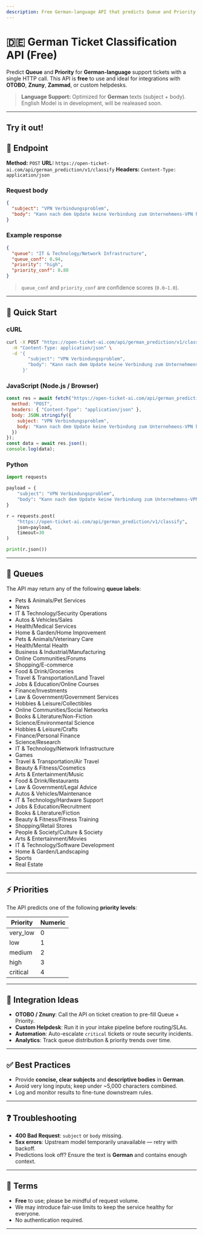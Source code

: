 ```yaml
---
description: Free German-language API that predicts Queue and Priority for support tickets. Easy integration for OTOBO, Znuny, Zammad, and custom helpdesks. No auth required.
---
```


# 🇩🇪 German Ticket Classification API (Free)

Predict **Queue** and **Priority** for **German-language** support tickets with a single HTTP call.
This API is **free** to use and ideal for integrations with **OTOBO**, **Znuny**, **Zammad**, or custom helpdesks.

> **Language Support:** Optimized for **German** texts (subject + body).
English Model is in development, will be realeased soon.
---

## Try it out!
<OTAIPredictionDemo/>

## 📍 Endpoint

**Method:** `POST`
**URL:** `https://open-ticket-ai.com/api/german_prediction/v1/classify`
**Headers:** `Content-Type: application/json`

### Request body
```json
{
  "subject": "VPN Verbindungsproblem",
  "body": "Kann nach dem Update keine Verbindung zum Unternehmens-VPN herstellen. Vor dem letzten Update funktionierte es einwandfrei."
}
````

### Example response

```json
{
  "queue": "IT & Technology/Network Infrastructure",
  "queue_conf": 0.94,
  "priority": "high",
  "priority_conf": 0.88
}
```

> `queue_conf` and `priority_conf` are confidence scores (`0.0–1.0`).

---

## 🚀 Quick Start

### cURL

```bash
curl -X POST "https://open-ticket-ai.com/api/german_prediction/v1/classify" \
  -H "Content-Type: application/json" \
  -d '{
        "subject": "VPN Verbindungsproblem",
        "body": "Kann nach dem Update keine Verbindung zum Unternehmens-VPN herstellen. Vor dem letzten Update funktionierte es einwandfrei."
      }'
```

### JavaScript (Node.js / Browser)

```js
const res = await fetch("https://open-ticket-ai.com/api/german_prediction/v1/classify", {
  method: "POST",
  headers: { "Content-Type": "application/json" },
  body: JSON.stringify({
    subject: "VPN Verbindungsproblem",
    body: "Kann nach dem Update keine Verbindung zum Unternehmens-VPN herstellen. Vor dem letzten Update funktionierte es einwandfrei."
  })
});
const data = await res.json();
console.log(data);
```

### Python

```python
import requests

payload = {
    "subject": "VPN Verbindungsproblem",
    "body": "Kann nach dem Update keine Verbindung zum Unternehmens-VPN herstellen. Vor dem letzten Update funktionierte es einwandfrei."
}

r = requests.post(
    "https://open-ticket-ai.com/api/german_prediction/v1/classify",
    json=payload,
    timeout=30
)

print(r.json())
```

---

## 🎯 Queues

The API may return any of the following **queue labels**:

* Pets & Animals/Pet Services
* News
* IT & Technology/Security Operations
* Autos & Vehicles/Sales
* Health/Medical Services
* Home & Garden/Home Improvement
* Pets & Animals/Veterinary Care
* Health/Mental Health
* Business & Industrial/Manufacturing
* Online Communities/Forums
* Shopping/E-commerce
* Food & Drink/Groceries
* Travel & Transportation/Land Travel
* Jobs & Education/Online Courses
* Finance/Investments
* Law & Government/Government Services
* Hobbies & Leisure/Collectibles
* Online Communities/Social Networks
* Books & Literature/Non-Fiction
* Science/Environmental Science
* Hobbies & Leisure/Crafts
* Finance/Personal Finance
* Science/Research
* IT & Technology/Network Infrastructure
* Games
* Travel & Transportation/Air Travel
* Beauty & Fitness/Cosmetics
* Arts & Entertainment/Music
* Food & Drink/Restaurants
* Law & Government/Legal Advice
* Autos & Vehicles/Maintenance
* IT & Technology/Hardware Support
* Jobs & Education/Recruitment
* Books & Literature/Fiction
* Beauty & Fitness/Fitness Training
* Shopping/Retail Stores
* People & Society/Culture & Society
* Arts & Entertainment/Movies
* IT & Technology/Software Development
* Home & Garden/Landscaping
* Sports
* Real Estate

---

## ⚡ Priorities

The API predicts one of the following **priority levels**:

| Priority  | Numeric |
| --------- | ------- |
| very\_low | 0       |
| low       | 1       |
| medium    | 2       |
| high      | 3       |
| critical  | 4       |

---

## 🔌 Integration Ideas

* **OTOBO / Znuny**: Call the API on ticket creation to pre-fill Queue + Priority.
* **Custom Helpdesk**: Run it in your intake pipeline before routing/SLAs.
* **Automation**: Auto-escalate `critical` tickets or route security incidents.
* **Analytics**: Track queue distribution & priority trends over time.

---

## ✅ Best Practices

* Provide **concise, clear subjects** and **descriptive bodies** in **German**.
* Avoid very long inputs; keep under \~5,000 characters combined.
* Log and monitor results to fine-tune downstream rules.

---

## ❓ Troubleshooting

* **400 Bad Request**: `subject` or `body` missing.
* **5xx errors**: Upstream model temporarily unavailable — retry with backoff.
* Predictions look off? Ensure the text is **German** and contains enough context.

---

## 📄 Terms

* **Free** to use; please be mindful of request volume.
* We may introduce fair-use limits to keep the service healthy for everyone.
* No authentication required.

---
